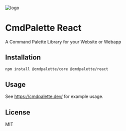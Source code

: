 ![logo](https://cmdpalette.dev/cmdPaletteLogo.png)

# CmdPalette React

A Command Palette Library for your Website or Webapp

## Installation

```bash
npm install @cmdpalette/core @cmdpalette/react
```

## Usage

See https://cmdpalette.dev/ for example usage.

## License

MIT
